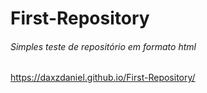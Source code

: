 # First-Repository
###### Simples teste de repositório em formato html 
https://daxzdaniel.github.io/First-Repository/
